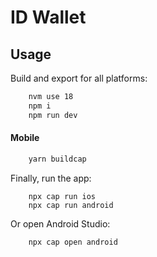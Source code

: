 # ID Wallet

## Usage

Build and export for all platforms:

```bash
    nvm use 18
    npm i
    npm run dev
```

#### Mobile

```bash
    yarn buildcap
```

Finally, run the app:

```
    npx cap run ios
    npx cap run android
```

Or open Android Studio:

```
    npx cap open android
```
